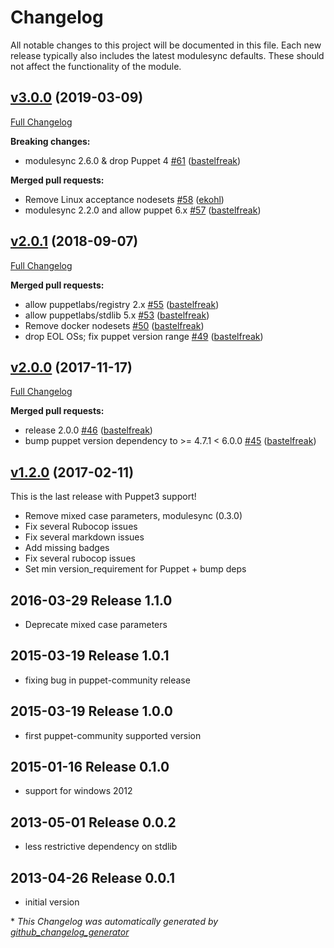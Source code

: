 # Changelog

All notable changes to this project will be documented in this file.
Each new release typically also includes the latest modulesync defaults.
These should not affect the functionality of the module.

## [v3.0.0](https://github.com/voxpupuli/puppet-windows_autoupdate/tree/v3.0.0) (2019-03-09)

[Full Changelog](https://github.com/voxpupuli/puppet-windows_autoupdate/compare/v2.0.1...v3.0.0)

**Breaking changes:**

- modulesync 2.6.0 & drop Puppet 4 [\#61](https://github.com/voxpupuli/puppet-windows_autoupdate/pull/61) ([bastelfreak](https://github.com/bastelfreak))

**Merged pull requests:**

- Remove Linux acceptance nodesets [\#58](https://github.com/voxpupuli/puppet-windows_autoupdate/pull/58) ([ekohl](https://github.com/ekohl))
- modulesync 2.2.0 and allow puppet 6.x [\#57](https://github.com/voxpupuli/puppet-windows_autoupdate/pull/57) ([bastelfreak](https://github.com/bastelfreak))

## [v2.0.1](https://github.com/voxpupuli/puppet-windows_autoupdate/tree/v2.0.1) (2018-09-07)

[Full Changelog](https://github.com/voxpupuli/puppet-windows_autoupdate/compare/v2.0.0...v2.0.1)

**Merged pull requests:**

- allow puppetlabs/registry 2.x [\#55](https://github.com/voxpupuli/puppet-windows_autoupdate/pull/55) ([bastelfreak](https://github.com/bastelfreak))
- allow puppetlabs/stdlib 5.x [\#53](https://github.com/voxpupuli/puppet-windows_autoupdate/pull/53) ([bastelfreak](https://github.com/bastelfreak))
- Remove docker nodesets [\#50](https://github.com/voxpupuli/puppet-windows_autoupdate/pull/50) ([bastelfreak](https://github.com/bastelfreak))
- drop EOL OSs; fix puppet version range [\#49](https://github.com/voxpupuli/puppet-windows_autoupdate/pull/49) ([bastelfreak](https://github.com/bastelfreak))

## [v2.0.0](https://github.com/voxpupuli/puppet-windows_autoupdate/tree/v2.0.0) (2017-11-17)

[Full Changelog](https://github.com/voxpupuli/puppet-windows_autoupdate/compare/v1.2.0...v2.0.0)

**Merged pull requests:**

- release 2.0.0 [\#46](https://github.com/voxpupuli/puppet-windows_autoupdate/pull/46) ([bastelfreak](https://github.com/bastelfreak))
- bump puppet version dependency to \>= 4.7.1 \< 6.0.0 [\#45](https://github.com/voxpupuli/puppet-windows_autoupdate/pull/45) ([bastelfreak](https://github.com/bastelfreak))

## [v1.2.0](https://github.com/voxpupuli/puppet-windows_autoupdate/tree/v1.2.0) (2017-02-11)

This is the last release with Puppet3 support!
* Remove mixed case parameters, modulesync (0.3.0)
* Fix several Rubocop issues
* Fix several markdown issues
* Add missing badges
* Fix several rubocop issues
* Set min version_requirement for Puppet + bump deps

## 2016-03-29 Release 1.1.0

- Deprecate mixed case parameters

## 2015-03-19 Release 1.0.1

- fixing bug in puppet-community release

## 2015-03-19 Release 1.0.0

- first puppet-community supported version

## 2015-01-16 Release 0.1.0

- support for windows 2012

## 2013-05-01 Release 0.0.2

- less restrictive dependency on stdlib

## 2013-04-26 Release 0.0.1

- initial version


\* *This Changelog was automatically generated by [github_changelog_generator](https://github.com/github-changelog-generator/github-changelog-generator)*
